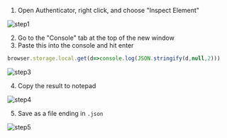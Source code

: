 1. Open Authenticator, right click, and choose "Inspect Element"

![step1](https://raw.githubusercontent.com/wiki/Authenticator-Extension/Authenticator/edge-backup-screenshots/step1.PNG)

2. Go to the "Console" tab at the top of the new window
3. Paste this into the console and hit enter
```javascript
browser.storage.local.get(d=>console.log(JSON.stringify(d,null,2)))
```

![step3](https://raw.githubusercontent.com/wiki/Authenticator-Extension/Authenticator/edge-backup-screenshots/step3.PNG)

4. Copy the result to notepad

![step4](https://raw.githubusercontent.com/wiki/Authenticator-Extension/Authenticator/edge-backup-screenshots/step4.PNG)

5. Save as a file ending in `.json`

![step5](https://raw.githubusercontent.com/wiki/Authenticator-Extension/Authenticator/edge-backup-screenshots/step5.PNG)